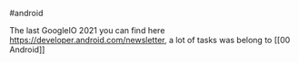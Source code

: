 #android 


The last GoogleIO 2021 you can find here https://developer.android.com/newsletter, a lot of tasks was belong to [[00 Android]]